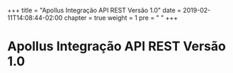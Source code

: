 ﻿+++
title = "Apollus Integração API REST Versão 1.0"
date = 2019-02-11T14:08:44-02:00
chapter = true
weight = 1
pre = "<i class='fas fa-angle-double-right'></i> "
+++

# Apollus Integração API REST Versão 1.0
